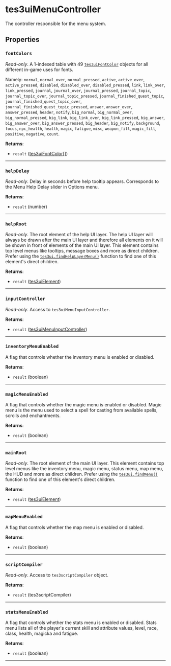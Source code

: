# tes3uiMenuController

The controller responsible for the menu system.

## Properties

### `fontColors`

*Read-only*. A 1-indexed table with 49 [`tes3uiFontColor`](https://mwse.github.io/MWSE/types/tes3uiFontColor/) objects for all different in-game uses for fonts.

Namely: `normal`, `normal_over`, `normal_pressed`, `active`, `active_over`, `active_pressed`, `disabled`, `disabled_over`, `disabled_pressed`, `link`, `link_over`, `link_pressed`, `journal`, `journal_over`, `journal_pressed`, `journal_topic`, `journal_topic_over`, `journal_topic_pressed`, `journal_finished_quest_topic`, `journal_finished_quest_topic_over`, `journal_finished_quest_topic_pressed`, `answer`, `answer_over`, `answer_pressed`, `header`, `notify`, `big_normal`, `big_normal_over`, `big_normal_pressed`, `big_link`, `big_link_over`, `big_link_pressed`, `big_answer`, `big_answer_over`, `big_answer_pressed`, `big_header`, `big_notify`, `background`, `focus`, `npc_health`, `health`, `magic`, `fatigue`, `misc`, `weapon_fill`, `magic_fill`, `positive`, `negative`, `count`.

**Returns**:

* `result` ([tes3uiFontColor](../../types/tes3uiFontColor)[])

***

### `helpDelay`

*Read-only*. Delay in seconds before help tooltip appears. Corresponds to the Menu Help Delay slider in Options menu.

**Returns**:

* `result` (number)

***

### `helpRoot`

*Read-only*. The root element of the help UI layer. The help UI layer will always be drawn after the main UI layer and therefore all elements on it will be shown in front of elements of the main UI layer. This element contains top level menus like tooltips, message boxes and more as direct children. Prefer using the [`tes3ui.findHelpLayerMenu()`](https://mwse.github.io/MWSE/apis/tes3ui/#tes3uifindhelplayermenu) function to find one of this element's direct children.

**Returns**:

* `result` ([tes3uiElement](../../types/tes3uiElement))

***

### `inputController`

*Read-only*. Access to `tes3uiMenuInputController`.

**Returns**:

* `result` ([tes3uiMenuInputController](../../types/tes3uiMenuInputController))

***

### `inventoryMenuEnabled`

A flag that controls whether the inventory menu is enabled or disabled.

**Returns**:

* `result` (boolean)

***

### `magicMenuEnabled`

A flag that controls whether the magic menu is enabled or disabled. Magic menu is the menu used to select a spell for casting from available spells, scrolls and enchantments.

**Returns**:

* `result` (boolean)

***

### `mainRoot`

*Read-only*. The root element of the main UI layer. This element contains top level menus like the inventory menu, magic menu, status menu, map menu, the HUD and more as direct children. Prefer using the [`tes3ui.findMenu()`](https://mwse.github.io/MWSE/apis/tes3ui/#tes3uifindmenu) function to find one of this element's direct children.

**Returns**:

* `result` ([tes3uiElement](../../types/tes3uiElement))

***

### `mapMenuEnabled`

A flag that controls whether the map menu is enabled or disabled.

**Returns**:

* `result` (boolean)

***

### `scriptCompiler`

*Read-only*. Access to `tes3scriptCompiler` object.

**Returns**:

* `result` (tes3scriptCompiler)

***

### `statsMenuEnabled`

A flag that controls whether the stats menu is enabled or disabled. Stats menu lists all of the player's current skill and attribute values, level, race, class, health, magicka and fatigue.

**Returns**:

* `result` (boolean)

***

